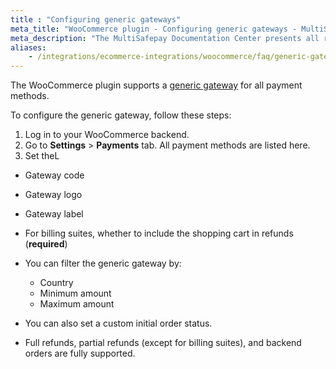 ```yaml
---
title : "Configuring generic gateways"
meta_title: "WooCommerce plugin - Configuring generic gateways - MultiSafepay Docs"
meta_description: "The MultiSafepay Documentation Center presents all relevant information about our Plugins and API. You can also find support pages for payment methods, tools and general questions as well as the contact details of our Support and Integration Teams."
aliases:
    - /integrations/ecommerce-integrations/woocommerce/faq/generic-gateways/
---
```

The WooCommerce plugin supports a [generic gateway](/faq/general/generic-gateways/) for all payment methods. 

To configure the generic gateway, follow these steps:

1. Log in to your WooCommerce backend.
2. Go to **Settings** > **Payments** tab. All payment methods are listed here.
3. Set theL  
  - Gateway code
  - Gateway logo
  - Gateway label
  - For billing suites, whether to include the shopping cart in refunds (**required**)

- You can filter the generic gateway by:

  - Country
  - Minimum amount
  - Maximum amount
- You can also set a custom initial order status.
- Full refunds, partial refunds (except for billing suites), and backend orders are fully supported.
